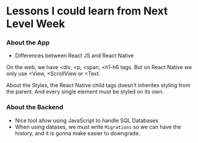 # Lessons I could learn from Next Level Week

### About the App

- Differences between React JS and React Native

On the web, we have <div, <p, <span, <h1-h6 tags. But on React Native we only use <View, <ScrollView or <Text.

About the Styles, the React Native child tags doesn't inherites styling from the parent. And every single element must 
be styled on its own.


### About the Backend

- Nice tool allow using JavaScript to handle SQL Databases
- When using datases, we must write `Migrations` so we can have the history, and it is gonna make easier to downgrade.
